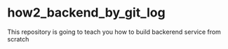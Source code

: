 # how2_backend_by_git_log
This repository is going to teach you how to build backerend service from scratch
